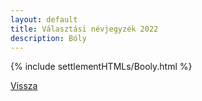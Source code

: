 ```yaml
---
layout: default
title: Választási névjegyzék 2022
description: Bóly
---
```


{% include settlementHTMLs/Booly.html %}

[Vissza](./)